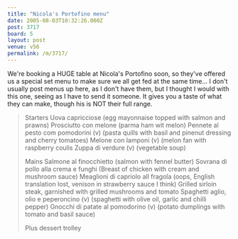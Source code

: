 ```yaml
---
title: "Nicola's Portofino menu"
date: 2005-08-03T10:32:26.000Z
post: 3717
board: 5
layout: post
venue: v56
permalink: /m/3717/
---
```

We're booking a HUGE table at Nicola's Portofino soon, so they've offered us a special set menu to make sure we all get fed at the same time... I don't usually post menus up here, as I don't have them, but I thought I would with this one, seeing as I have to send it someone. It gives you a taste of what they can make, though his is NOT their full range.

<blockquote>Starters
Uova capricciose (egg mayonnaise topped with salmon and prawns)
Prosciutto con melone (parma ham wit melon)
Pennete al pesto com pomodorini (v) (pasta quills with basil and pinenut dressing and cherry tomatoes)
Melone con lamponi (v) (melon fan with raspberry coulis
Zuppa di verdure (v) (vegetable soup)

Mains
Salmone al finocchietto (salmon with fennel butter)
Sovrana di pollo alla crema e funghi (Breast of chicken with cream and mushroom sauce)
Meaglioni di capriolo all fragola (oops, English translation lost, venison in strawberry sauce I think)
Grilled sirloin steak, garnished with grilled mushrooms and tomato
Spaghetti aglio, olio e peperoncino (v) (spaghetti with olive oil, garlic and chilli pepper)
Gnocchi di patate al pomodorino (v) (potato dumplings with tomato and basil sauce)

Plus dessert trolley</blockquote>
